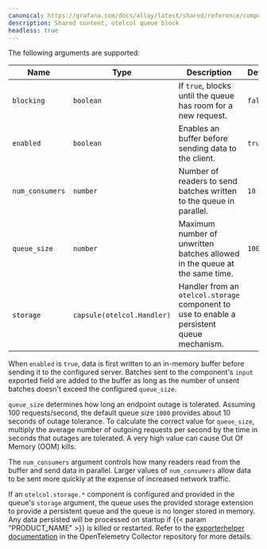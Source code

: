 ```yaml
---
canonical: https://grafana.com/docs/alloy/latest/shared/reference/components/otelcol-queue-block/
description: Shared content, otelcol queue block
headless: true
---
```


The following arguments are supported:

| Name            | Type                       | Description                                                                                | Default | Required |
| --------------- | -------------------------- | ------------------------------------------------------------------------------------------ | ------- | -------- |
| `blocking`      | `boolean`                  | If `true`, blocks until the queue has room for a new request.                              | `false` | no       |
| `enabled`       | `boolean`                  | Enables an buffer before sending data to the client.                                       | `true`  | no       |
| `num_consumers` | `number`                   | Number of readers to send batches written to the queue in parallel.                        | `10`    | no       |
| `queue_size`    | `number`                   | Maximum number of unwritten batches allowed in the queue at the same time.                 | `1000`  | no       |
| `storage`       | `capsule(otelcol.Handler)` | Handler from an `otelcol.storage` component to use to enable a persistent queue mechanism. |         | no       |

When `enabled` is `true`, data is first written to an in-memory buffer before sending it to the configured server.
Batches sent to the component's `input` exported field are added to the buffer as long as the number of unsent batches doesn't exceed the configured `queue_size`.

`queue_size` determines how long an endpoint outage is tolerated.
Assuming 100 requests/second, the default queue size `1000` provides about 10 seconds of outage tolerance.
To calculate the correct value for `queue_size`, multiply the average number of outgoing requests per second by the time in seconds that outages are tolerated. A very high value can cause Out Of Memory (OOM) kills.

The `num_consumers` argument controls how many readers read from the buffer and send data in parallel.
Larger values of `num_consumers` allow data to be sent more quickly at the expense of increased network traffic.

If an `otelcol.storage.*` component is configured and provided in the queue's `storage` argument, the queue uses the
provided storage extension to provide a persistent queue and the queue is no longer stored in memory.
Any data persisted will be processed on startup if {{< param "PRODUCT_NAME" >}} is killed or restarted.
Refer to the [exporterhelper documentation][queue_docs] in the OpenTelemetry Collector repository for more details.

[queue_docs]: https://github.com/open-telemetry/opentelemetry-collector/blob/<OTEL_VERSION>/exporter/exporterhelper/README.md#persistent-queue
